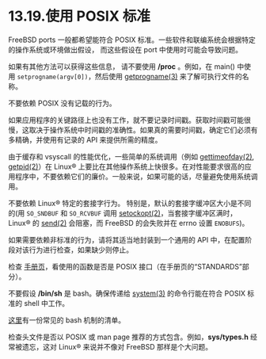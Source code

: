 # 13.19.使用 POSIX 标准

FreeBSD ports 一般都希望能符合 POSIX 标准。一些软件和联编系统会根据特定的操作系统或环境做出假设， 而这些假设在 port 中使用时可能会导致问题。

如果有其他方法可以获得这些信息， 请不要使用 **/proc** 。例如，在 main() 中使用 `setprogname(argv[0])`，然后使用 [getprogname(3)](https://www.freebsd.org/cgi/man.cgi?query=getprogname&sektion=3&format=html) 来了解可执行文件的名称。

不要依赖 POSIX 没有记载的行为。

如果应用程序的关键路径上也没有工作，就不要记录时间戳。获取时间戳可能很慢，这取决于操作系统中时间戳的准确性。如果真的需要时间戳，确定它们必须有多精确，并使用有记录的 API 来提供所需的精度。

由于缓存和 vsyscall 的性能优化，一些简单的系统调用（例如 [gettimeofday(2)](https://www.freebsd.org/cgi/man.cgi?query=gettimeofday&sektion=2&format=html), [getpid(2)](https://www.freebsd.org/cgi/man.cgi?query=getpid&sektion=2&format=html)）在 Linux® 上要比在其他操作系统上快很多。在对性能要求很高的应用程序中，不要依赖它们的廉价。一般来说，如果可能的话，尽量避免使用系统调用。

不要依赖 Linux® 特定的套接字行为。
特别是，默认的套接字缓冲区大小是不同的(用 `SO_SNDBUF` 和 `SO_RCVBUF` 调用 [setockopt(2)](https://www.freebsd.org/cgi/man.cgi?query=setsockopt&sektion=2&format=html)，当套接字缓冲区满时，Linux® 的 [send(2)](https://www.freebsd.org/cgi/man.cgi?query=send&sektion=2&format=html) 会阻塞，而 FreeBSD 的会失败并在 errno 设置 `ENOBUFS`)。

如果需要依赖非标准的行为，请将其适当地封装到一个通用的 API 中，在配置阶段对该行为进行检查，如果缺少则停止。

检查 [手册页](https://www.freebsd.org/cgi/man.cgi)，看使用的函数是否是 POSIX 接口（在手册页的“STANDARDS”部分）。

不要假设 **/bin/sh** 是 bash。确保传递给 [system(3)](https://www.freebsd.org/cgi/man.cgi?query=system&sektion=3&format=html) 的命令行能在符合 POSIX 标准的 shell 中工作。

[这里](https://wiki.ubuntu.com/DashAsBinSh)有一份常见的 bash 机制的清单。

检查头文件是否以 POSIX 或 man page 推荐的方式包含。例如，**sys/types.h** 经常被遗忘，这对 Linux® 来说并不像对 FreeBSD 那样是个大问题。

